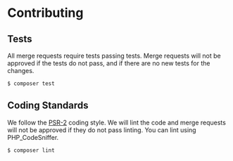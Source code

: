 # Contributing

## Tests
All merge requests require tests passing tests. Merge requests will not be approved if the tests do not pass, and if there are no new tests for the changes.

```sh
$ composer test
```

## Coding Standards
We follow the [PSR-2](http://www.php-fig.org/psr/psr-2) coding style. We will lint the code and merge requests will not be approved if they do not pass linting. You can lint using PHP_CodeSniffer.

```sh
$ composer lint
```
